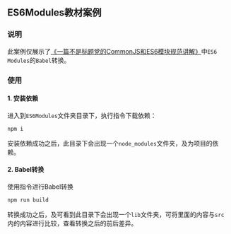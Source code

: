 ## ES6Modules教材案例

### 说明

此案例仅展示了[《一篇不是标题党的CommonJS和ES6模块规范讲解》](https://juejin.im/post/5eaacd175188256d4345ea3a)中`ES6 Modules`的`Babel`转换。



### 使用

#### 1. 安装依赖

进入到`ES6Modules`文件夹目录下，执行指令下载依赖：

```javascript
npm i
```

安装依赖成功之后，此目录下会出现一个`node_modules`文件夹，及为项目的依赖。



#### 2. Babel转换

使用指令进行Babel转换

```javascript
npm run build
```

转换成功之后，及可看到此目录下会出现一个`lib`文件夹，可将里面的内容与`src`内的内容进行比较，查看转换之后的前后差异。

